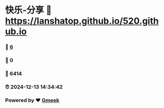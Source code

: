 # 快乐-分享 :link: https://lanshatop.github.io/520.github.io 
### :page_facing_up: [6](https://lanshatop.github.io/520.github.io/tag.html) 
### :speech_balloon: 0 
### :hibiscus: 6414 
### :alarm_clock: 2024-12-13 14:34:42 
### Powered by :heart: [Gmeek](https://github.com/Meekdai/Gmeek)
